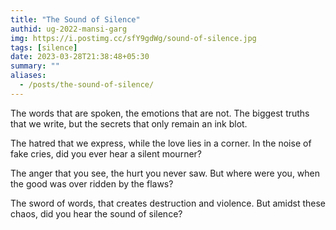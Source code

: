 ```yaml
---
title: "The Sound of Silence"
authid: ug-2022-mansi-garg
img: https://i.postimg.cc/sfY9gdWg/sound-of-silence.jpg
tags: [silence]
date: 2023-03-28T21:38:48+05:30
summary: ""
aliases:
  - /posts/the-sound-of-silence/
---
```


The words that are spoken,
the emotions that are not.
The biggest truths that we write,
but the secrets that only remain an ink blot.

<!--more-->

The hatred that we express,
while the love lies in a corner.
In the noise of fake cries,
did you ever hear a silent mourner?

The anger that you see,
the hurt you never saw.
But where were you,
when the good was over ridden by the flaws?

The sword of words,
that creates destruction and violence.
But amidst these chaos,
did you hear the sound of silence?

